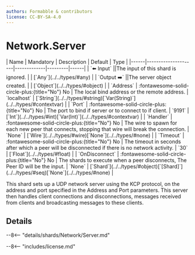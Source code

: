 ```yaml
---
authors: Formabble & contributors
license: CC-BY-SA-4.0
---
```



# Network.Server

<div class="sh-parameters" markdown="1">
| Name | Mandatory | Description | Default | Type |
|------|---------------------|-------------|---------|------|
| `⬅️ Input` ||The input of this shard is ignored. | | [`Any`](../../types/#any) |
| `Output ➡️` ||The server object created. | | [`Object`](../../types/#object) |
| `Address` | :fontawesome-solid-circle-plus:{title="No"} No  | The local bind address or the remote address. | `localhost` | [`String`](../../types/#string)[`Var(String)`](../../types/#contextvar) |
| `Port` | :fontawesome-solid-circle-plus:{title="No"} No  | The port to bind if server or to connect to if client. | `9191` | [`Int`](../../types/#int)[`Var(Int)`](../../types/#contextvar) |
| `Handler` | :fontawesome-solid-circle-plus:{title="No"} No  | The wire to spawn for each new peer that connects, stopping that wire will break the connection. | `None` | [`Wire`](../../types/#wire)[`None`](../../types/#none) |
| `Timeout` | :fontawesome-solid-circle-plus:{title="No"} No  | The timeout in seconds after which a peer will be disconnected if there is no network activity. | `30` | [`Float`](../../types/#float) |
| `OnDisconnect` | :fontawesome-solid-circle-plus:{title="No"} No  | The shards to execute when a peer disconnects, The Peer ID will be the input. | `None` | [`Shard`](../../types/#object)[`[Shard]`](../../types/#seq)[`None`](../../types/#none) |

</div>

This shard sets up a UDP network server using the KCP protocol, on the address and port specified in the Address and Port parameters. This server then handles client connections and disconnections, messages received from clients and broadcasting messages to these clients.

## Details

--8<-- "details/shards/Network/Server.md"


--8<-- "includes/license.md"

